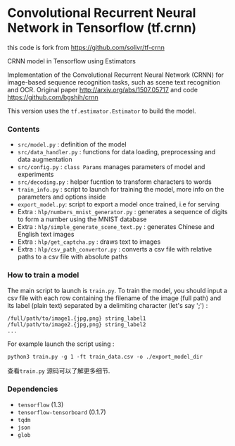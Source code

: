 # Convolutional Recurrent Neural Network in Tensorflow (tf.crnn)

this code is fork from <https://github.com/solivr/tf-crnn>

CRNN model in Tensorflow using Estimators

Implementation of the Convolutional Recurrent Neural Network (CRNN) for image-based sequence recognition tasks, such as scene text recognition and OCR. Original paper <http://arxiv.org/abs/1507.05717> and code <https://github.com/bgshih/crnn>

This version uses the `tf.estimator.Estimator` to build the model.

### Contents
* `src/model.py` : definition of the model
* `src/data_handler.py` :  functions for data loading, preprocessing and data augmentation
* `src/config.py` : `class Params`  manages parameters of model and experiments
* `src/decoding.py` :  helper fucntion to transform characters to words
* `train_info.py` : script to launch for training the model, more info on the parameters and options inside
* `export_model.py`: script to export a model once trained, i.e for serving
* Extra : `hlp/numbers_mnist_generator.py` :  generates a sequence of digits to form a number using the MNIST database
* Extra : `hlp/simple_generate_scene_text.py` : generates  Chinese and English text images
* Extra : `hlp/get_captcha.py` : draws text to images
* Extra : `hlp/csv_path_convertor.py` :  converts a csv file with relative paths to a csv file with absolute paths

### How to train a model
The main script to launch is `train.py`. To train the model, you should input a csv file with each row containing the filename of the image (full path) and its label (plain text) separated by a delimiting character (let's say ';') :

```
/full/path/to/image1.{jpg,png} string_label1
/full/path/to/image2.{jpg,png} string_label2
...
```

For example launch the script using :

```
python3 train.py -g 1 -ft train_data.csv -o ./export_model_dir
```
查看`train.py` 源码可以了解更多细节.

### Dependencies 
* `tensorflow` (1.3)
* `tensorflow-tensorboard` (0.1.7) 
* `tqdm`  
* `json`
* `glob`



